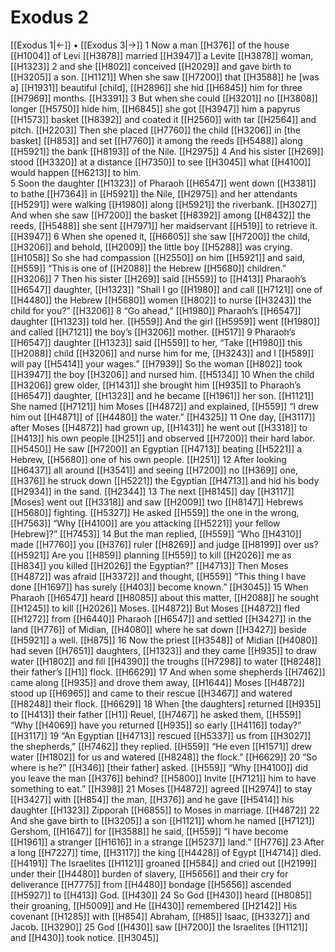 # Exodus 2
[[Exodus 1|←]] • [[Exodus 3|→]]
1 Now a man [[H376]] of the house [[H1004]] of Levi [[H3878]] married [[H3947]] a Levite [[H3878]] woman, [[H1323]] 
2 and she [[H802]] conceived [[H2029]] and gave birth to [[H3205]] a son. [[H1121]] When she saw [[H7200]] that [[H3588]] he [was a] [[H1931]] beautiful [child], [[H2896]] she hid [[H6845]] him for three [[H7969]] months. [[H3391]] 
3 But when she could [[H3201]] no [[H3808]] longer [[H5750]] hide him, [[H6845]] she got [[H3947]] him  a papyrus [[H1573]] basket [[H8392]] and coated it [[H2560]] with tar [[H2564]] and pitch. [[H2203]] Then she placed [[H7760]] the child [[H3206]] in  [the basket] [[H853]] and set [[H7760]] it among the reeds [[H5488]] along [[H5921]] the bank [[H8193]] of the Nile. [[H2975]] 
4 And his sister [[H269]] stood [[H3320]] at a distance [[H7350]] to see [[H3045]] what [[H4100]] would happen [[H6213]] to him.  
5 Soon the daughter [[H1323]] of Pharaoh [[H6547]] went down [[H3381]] to bathe [[H7364]] in [[H5921]] the Nile, [[H2975]] and her attendants [[H5291]] were walking [[H1980]] along [[H5921]] the riverbank. [[H3027]] And when she saw [[H7200]] the basket [[H8392]] among [[H8432]] the reeds, [[H5488]] she sent [[H7971]] her maidservant [[H519]] to retrieve it. [[H3947]] 
6 When she opened it, [[H6605]] she saw [[H7200]] the child, [[H3206]] and behold, [[H2009]] the little boy [[H5288]] was crying. [[H1058]] So she had compassion [[H2550]] on him [[H5921]] and said, [[H559]] “This is one of [[H2088]] the Hebrew [[H5680]] children.” [[H3206]] 
7 Then his sister [[H269]] said [[H559]] to [[H413]] Pharaoh’s [[H6547]] daughter, [[H1323]] “Shall I go [[H1980]] and call [[H7121]] one of [[H4480]] the Hebrew [[H5680]] women [[H802]] to nurse [[H3243]] the child for you?” [[H3206]] 
8 “Go ahead,” [[H1980]] Pharaoh’s [[H6547]] daughter [[H1323]] told her. [[H559]] And the girl [[H5959]] went [[H1980]] and called [[H7121]] the boy’s [[H3206]] mother. [[H517]] 
9 Pharaoh’s [[H6547]] daughter [[H1323]] said [[H559]] to her,  “Take [[H1980]] this [[H2088]] child [[H3206]] and nurse him for me, [[H3243]] and I [[H589]] will pay [[H5414]] your wages.” [[H7939]] So the woman [[H802]] took [[H3947]] the boy [[H3206]] and nursed him. [[H5134]] 
10 When the child [[H3206]] grew older, [[H1431]] she brought him [[H935]] to Pharaoh’s [[H6547]] daughter, [[H1323]] and he became [[H1961]] her son. [[H1121]] She named [[H7121]] him Moses [[H4872]] and explained, [[H559]] “I drew him out [[H4871]] of [[H4480]] the water.” [[H4325]] 
11 One day, [[H3117]] after Moses [[H4872]] had grown up, [[H1431]] he went out [[H3318]] to [[H413]] his own people [[H251]] and observed [[H7200]] their hard labor. [[H5450]] He saw [[H7200]] an Egyptian [[H4713]] beating [[H5221]] a Hebrew, [[H5680]] one of his own people. [[H251]] 
12 After looking [[H6437]] all around [[H3541]] and seeing [[H7200]] no [[H369]] one, [[H376]] he struck down [[H5221]] the Egyptian [[H4713]] and hid his body [[H2934]] in the sand. [[H2344]] 
13 The next [[H8145]] day [[H3117]] [Moses] went out [[H3318]] and saw [[H2009]] two [[H8147]] Hebrews [[H5680]] fighting. [[H5327]] He asked [[H559]] the one in the wrong, [[H7563]] “Why [[H4100]] are you attacking [[H5221]] your fellow [Hebrew]?” [[H7453]] 
14 But the man replied, [[H559]] “Who [[H4310]] made [[H7760]] you [[H376]] ruler [[H8269]] and judge [[H8199]] over us? [[H5921]] Are you [[H859]] planning [[H559]] to kill [[H2026]] me as [[H834]] you killed [[H2026]] the Egyptian?” [[H4713]] Then Moses [[H4872]] was afraid [[H3372]] and thought, [[H559]] “This thing I have done [[H1697]] has surely [[H403]] become known.” [[H3045]] 
15 When Pharaoh [[H6547]] heard [[H8085]] about this matter, [[H2088]] he sought [[H1245]] to kill [[H2026]] Moses. [[H4872]] But Moses [[H4872]] fled [[H1272]] from [[H6440]] Pharaoh [[H6547]] and settled [[H3427]] in the land [[H776]] of Midian, [[H4080]] where he sat down [[H3427]] beside [[H5921]] a well. [[H875]] 
16 Now the priest [[H3548]] of Midian [[H4080]] had seven [[H7651]] daughters, [[H1323]] and they came [[H935]] to draw water [[H1802]] and fill [[H4390]] the troughs [[H7298]] to water [[H8248]] their father’s [[H1]] flock. [[H6629]] 
17 And when some shepherds [[H7462]] came along [[H935]] and drove them away, [[H1644]] Moses [[H4872]] stood up [[H6965]] and came to their rescue [[H3467]] and watered [[H8248]] their flock. [[H6629]] 
18 When [the daughters] returned [[H935]] to [[H413]] their father [[H1]] Reuel, [[H7467]] he asked them, [[H559]] “Why [[H4069]] have you returned [[H935]] so early [[H4116]] today?” [[H3117]] 
19 “An Egyptian [[H4713]] rescued [[H5337]] us from [[H3027]] the shepherds,” [[H7462]] they replied. [[H559]] “He even [[H1571]] drew water [[H1802]] for us and watered [[H8248]] the flock.” [[H6629]] 
20 “So where is he?” [[H346]] [their father] asked. [[H559]] “Why [[H4100]] did you leave the man [[H376]] behind? [[H5800]] Invite [[H7121]] him  to have something to eat.” [[H398]] 
21 Moses [[H4872]] agreed [[H2974]] to stay [[H3427]] with [[H854]] the man, [[H376]] and he gave [[H5414]] his daughter [[H1323]] Zipporah [[H6855]] to Moses in marriage. [[H4872]] 
22 And she gave birth to [[H3205]] a son [[H1121]] whom he named [[H7121]] Gershom, [[H1647]] for [[H3588]] he said, [[H559]] “I have become [[H1961]] a stranger [[H1616]] in a strange [[H5237]] land.” [[H776]] 
23 After a long [[H7227]] time, [[H3117]] the king [[H4428]] of Egypt [[H4714]] died. [[H4191]] The Israelites [[H1121]] groaned [[H584]] and cried out [[H2199]] under their [[H4480]] burden of slavery, [[H5656]] and their cry for deliverance [[H7775]] from [[H4480]] bondage [[H5656]] ascended [[H5927]] to [[H413]] God. [[H430]] 
24 So God [[H430]] heard [[H8085]] their groaning, [[H5009]] and He [[H430]] remembered [[H2142]] His covenant [[H1285]] with [[H854]] Abraham, [[H85]] Isaac, [[H3327]] and Jacob. [[H3290]] 
25 God [[H430]] saw [[H7200]] the Israelites [[H1121]] and [[H430]] took notice. [[H3045]] 
